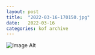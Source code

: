 ```yaml
---
layout:	post
title:	"2022-03-16-170150.jpg"
date:	2022-03-16
categories:	kof archive
---
```


![Image Alt](https://k0f.github.io/assets/2022-03-16-170150.jpg)